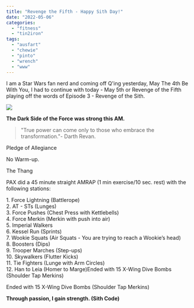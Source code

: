 ```yaml
---
title: "Revenge the Fifth - Happy Sith Day!"
date: "2022-05-06"
categories: 
  - "fitness"
  - "tin2iron"
tags: 
  - "ausfart"
  - "chewie"
  - "pinto"
  - "wrench"
  - "www"
---
```


I am a Star Wars fan nerd and coming off Q'ing yesterday, May The 4th Be With You, I had to continue with today - May 5th or Revenge of the Fifth playing off the words of Episode 3 - Revenge of the Sith.

![](images/Revenge5th-1-903x1024.png)

**The Dark Side of the Force was strong this AM.**

> "True power can come only to those who embrace the transformation."- Darth Revan.

Pledge of Allegiance

No Warm-up.

The Thang

PAX did a 45 minute straight AMRAP (1 min exercise/10 sec. rest) with the following stations:

1\. Force Lightning (Battlerope)  
2\. AT - STs (Lunges)  
3\. Force Pushes (Chest Press with Kettlebells)  
4\. Force Merkin (Merkin with push into air)  
5\. Imperial Walkers  
6\. Kessel Run (Sprints)  
7\. Wookie Squats (Air Squats - You are trying to reach a Wookie’s head)  
8\. Boosters (Dips)  
9\. Trooper Marches (Step-ups)  
10\. Skywalkers (Flutter Kicks)  
11\. Tie Fighters (Lunge with Arm Circles)  
12\. Han to Leia (Homer to Marge)Ended with 15 X-Wing Dive Bombs (Shoulder Tap Merkins)

Ended with 15 X-Wing Dive Bombs (Shoulder Tap Merkins)

**Through passion, I gain strength. (Sith Code)**

